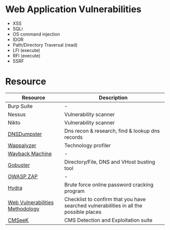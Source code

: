 # Web Application Vulnerabilities

- XSS
- SQLi
- OS command injection
- IDOR
- Path/Directory Traversal (read)
- LFI (execute)
- RFI (execute)
- SSRF

# Resource
Resource | Description 
--- | ---
Burp Suite | -
Nessus | Vulnerability scanner
Nikto | Vulnerability scanner
[DNSDumpster](https://dnsdumpster.com/) | Dns recon & research, find & lookup dns records
[Wappalyzer](https://www.wappalyzer.com/) | Technology profiler
[Wayback Machine](https://archive.org/web/) | -
[Gobuster](https://github.com/OJ/gobuster) | Directory/File, DNS and VHost busting tool
[OWASP ZAP](https://www.zaproxy.org/) | - 
[Hydra](https://github.com/vanhauser-thc/thc-hydra) | Brute force online password cracking program
[Web Vulnerabilities Methodology](https://book.hacktricks.xyz/pentesting-web/web-vulnerabilities-methodology) | Checklist to confirm that you have searched vulnerabilities in all the possible places
[CMSeeK](https://github.com/Tuhinshubhra/CMSeeK) | CMS Detection and Exploitation suite

